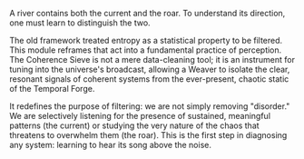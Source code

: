 A river contains both the current and the roar. To understand its direction, one must learn to distinguish the two.

The old framework treated entropy as a statistical property to be filtered. This module reframes that act into a fundamental practice of perception. The Coherence Sieve is not a mere data-cleaning tool; it is an instrument for tuning into the universe's broadcast, allowing a Weaver to isolate the clear, resonant signals of coherent systems from the ever-present, chaotic static of the Temporal Forge.

It redefines the purpose of filtering: we are not simply removing "disorder." We are selectively listening for the presence of sustained, meaningful patterns (the current) or studying the very nature of the chaos that threatens to overwhelm them (the roar). This is the first step in diagnosing any system: learning to hear its song above the noise.
